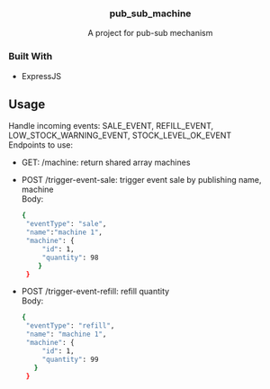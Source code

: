 <!-- Improved compatibility of back to top link: See: https://github.com/othneildrew/Best-README-Template/pull/73 -->
<a name="readme-top"></a>
<h3 align="center">pub_sub_machine</h3>

  <p align="center">
    A project for pub-sub mechanism
  </p>
</div>

### Built With
    
* ExpressJS

<!-- USAGE EXAMPLES -->
## Usage

Handle incoming events: SALE_EVENT, REFILL_EVENT, LOW_STOCK_WARNING_EVENT, STOCK_LEVEL_OK_EVENT </br>
Endpoints to use:
 * GET: /machine: return shared array machines
 * POST /trigger-event-sale: trigger event sale by publishing name, machine </br>
    Body:
   ```sh
   {
    "eventType": "sale",
    "name":"machine 1",
    "machine": {
        "id": 1,
        "quantity": 98
       }
    }
    ```
 
 * POST /trigger-event-refill: refill quantity </br>
  Body:
   ```sh
   {
    "eventType": "refill",
    "name": "machine 1",
    "machine": {
        "id": 1,
        "quantity": 99
      }
    }
    ```
